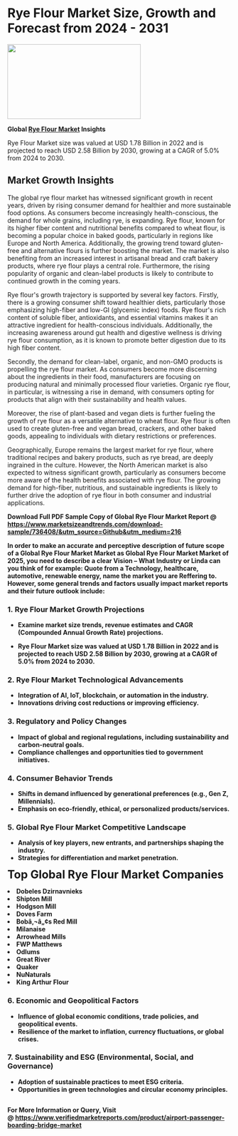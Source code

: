 <H1>Rye Flour Market Size, Growth and Forecast from 2024 - 2031</H1><img class="aligncenter size-medium wp-image-584254" src="https://thirdeyenews.in/wp-content/uploads/2024/09/Global-Market-Research-300x168.jpeg" alt="" width="300" height="168" /><p><strong>Global&nbsp;<a href="https://www.marketsizeandtrends.com/download-sample/736408/&amp;utm_source=Github&utm_medium=216">Rye Flour Market</a> Insights</strong></p><p>Rye Flour Market size was valued at USD 1.78 Billion in 2022 and is projected to reach USD 2.58 Billion by 2030, growing at a CAGR of 5.0% from 2024 to 2030.</p><p><h2>Market Growth Insights</h2> <p>The global rye flour market has witnessed significant growth in recent years, driven by rising consumer demand for healthier and more sustainable food options. As consumers become increasingly health-conscious, the demand for whole grains, including rye, is expanding. Rye flour, known for its higher fiber content and nutritional benefits compared to wheat flour, is becoming a popular choice in baked goods, particularly in regions like Europe and North America. Additionally, the growing trend toward gluten-free and alternative flours is further boosting the market. The market is also benefiting from an increased interest in artisanal bread and craft bakery products, where rye flour plays a central role. Furthermore, the rising popularity of organic and clean-label products is likely to contribute to continued growth in the coming years.</p> <p><strong></strong></p> <p>Rye flour's growth trajectory is supported by several key factors. Firstly, there is a growing consumer shift toward healthier diets, particularly those emphasizing high-fiber and low-GI (glycemic index) foods. Rye flour's rich content of soluble fiber, antioxidants, and essential vitamins makes it an attractive ingredient for health-conscious individuals. Additionally, the increasing awareness around gut health and digestive wellness is driving rye flour consumption, as it is known to promote better digestion due to its high fiber content.</p> <p>Secondly, the demand for clean-label, organic, and non-GMO products is propelling the rye flour market. As consumers become more discerning about the ingredients in their food, manufacturers are focusing on producing natural and minimally processed flour varieties. Organic rye flour, in particular, is witnessing a rise in demand, with consumers opting for products that align with their sustainability and health values.</p> <p>Moreover, the rise of plant-based and vegan diets is further fueling the growth of rye flour as a versatile alternative to wheat flour. Rye flour is often used to create gluten-free and vegan bread, crackers, and other baked goods, appealing to individuals with dietary restrictions or preferences.</p> <p>Geographically, Europe remains the largest market for rye flour, where traditional recipes and bakery products, such as rye bread, are deeply ingrained in the culture. However, the North American market is also expected to witness significant growth, particularly as consumers become more aware of the health benefits associated with rye flour. The growing demand for high-fiber, nutritious, and sustainable ingredients is likely to further drive the adoption of rye flour in both consumer and industrial applications.</p> <p><strong></p><p><span class=""><strong>Download Full PDF Sample Copy of Global Rye Flour Market Report</strong> @ <a href="https://www.marketsizeandtrends.com/download-sample/736408/&amp;utm_source=Github&utm_medium=216" target="_blank">https://www.marketsizeandtrends.com/download-sample/736408/&amp;utm_source=Github&utm_medium=216</a></span></p><p>In order to make an accurate and perceptive description of future scope of a Global&nbsp;Rye Flour Market Market as Global&nbsp;Rye Flour Market Market of 2025, you need to describe a clear Vision &ndash; What Industry or Linda can you think of for example: Quote from a Technology, healthcare, automotive, renewable energy, name the market you are Reffering to. However, some general trends and factors usually impact market reports and their future outlook include:</p><h3>1.&nbsp;<strong>Rye Flour Market Growth Projections</strong></h3><ul><li>Examine market size trends, revenue estimates and CAGR (Compounded Annual Growth Rate) projections.</li><li><p>Rye Flour Market size was valued at USD 1.78 Billion in 2022 and is projected to reach USD 2.58 Billion by 2030, growing at a CAGR of 5.0% from 2024 to 2030.</p></li></ul><h3>2.&nbsp;<strong>Rye Flour Market Technological Advancements</strong></h3><ul><li>Integration of AI, IoT, blockchain, or automation in the industry.</li><li>Innovations driving cost reductions or improving efficiency.</li></ul><h3>3.&nbsp;<strong>Regulatory and Policy Changes</strong></h3><ul><li>Impact of global and regional regulations, including sustainability and carbon-neutral goals.</li><li>Compliance challenges and opportunities tied to government initiatives.</li></ul><h3>4.&nbsp;<strong>Consumer Behavior Trends</strong></h3><ul><li>Shifts in demand influenced by generational preferences (e.g., Gen Z, Millennials).</li><li>Emphasis on eco-friendly, ethical, or personalized products/services.</li></ul><h3>5.&nbsp;<strong>Global Rye Flour Market Competitive Landscape</strong></h3><ul><li>Analysis of key players, new entrants, and partnerships shaping the industry.</li><li>Strategies for differentiation and market penetration.</li></ul><p data-pm-slice="1 1 []"><span style="color: inherit; font-family: inherit; font-size: 25px;">Top Global Rye Flour Market Companies</span></p><div class="" data-test-id=""><p><li>Dobeles Dzirnavnieks</li><li> Shipton Mill</li><li> Hodgson Mill</li><li> Doves Farm</li><li> Bobâ‚¬â„¢s Red Mill</li><li> Milanaise</li><li> Arrowhead Mills</li><li> FWP Matthews</li><li> Odlums</li><li> Great River</li><li> Quaker</li><li> NuNaturals</li><li> King Arthur Flour</li></p></div><h3>6.&nbsp;<strong>Economic and Geopolitical Factors</strong></h3><ul><li>Influence of global economic conditions, trade policies, and geopolitical events.</li><li>Resilience of the market to inflation, currency fluctuations, or global crises.</li></ul><h3>7.&nbsp;<strong>Sustainability and ESG (Environmental, Social, and Governance)</strong></h3><ul><li>Adoption of sustainable practices to meet ESG criteria.</li><li>Opportunities in green technologies and circular economy principles.</li></ul><h2><strong style="font-size: 14px;">For More Information or Query, Visit @&nbsp;</strong><a style="background-color: #ffffff; font-size: 14px;" href="https://www.marketsizeandtrends.com/report/rye-flour-market/" target="_blank">https://www.verifiedmarketreports.com/product/airport-passenger-boarding-bridge-market</a></h2>
